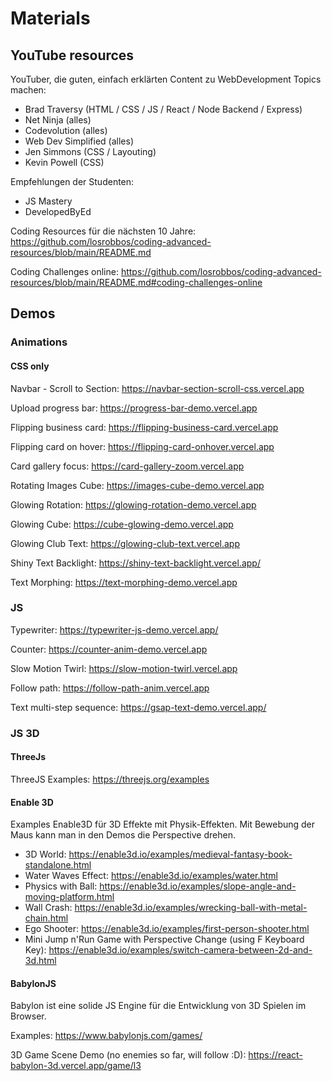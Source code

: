 # Materials

## YouTube resources

YouTuber, die guten, einfach erklärten Content zu WebDevelopment Topics machen:

- Brad Traversy (HTML / CSS / JS / React / Node Backend / Express)
- Net Ninja (alles)
- Codevolution (alles)
- Web Dev Simplified (alles)
- Jen Simmons (CSS / Layouting)
- Kevin Powell (CSS)

Empfehlungen der Studenten:
- JS Mastery
- DevelopedByEd

Coding Resources für die nächsten 10 Jahre:
https://github.com/losrobbos/coding-advanced-resources/blob/main/README.md

Coding Challenges online:
https://github.com/losrobbos/coding-advanced-resources/blob/main/README.md#coding-challenges-online


## Demos

### Animations

#### CSS only

Navbar - Scroll to Section: https://navbar-section-scroll-css.vercel.app

Upload progress bar: https://progress-bar-demo.vercel.app

Flipping business card: https://flipping-business-card.vercel.app

Flipping card on hover: https://flipping-card-onhover.vercel.app

Card gallery focus: https://card-gallery-zoom.vercel.app

Rotating Images Cube: https://images-cube-demo.vercel.app

Glowing Rotation: https://glowing-rotation-demo.vercel.app

Glowing Cube: https://cube-glowing-demo.vercel.app 

Glowing Club Text: https://glowing-club-text.vercel.app

Shiny Text Backlight: https://shiny-text-backlight.vercel.app/

Text Morphing: https://text-morphing-demo.vercel.app

### JS

Typewriter: https://typewriter-js-demo.vercel.app/

Counter: https://counter-anim-demo.vercel.app

Slow Motion Twirl: https://slow-motion-twirl.vercel.app

Follow path: https://follow-path-anim.vercel.app

Text multi-step sequence: https://gsap-text-demo.vercel.app/

### JS 3D 

#### ThreeJs

ThreeJS Examples: https://threejs.org/examples

#### Enable 3D

Examples Enable3D für 3D Effekte mit Physik-Effekten. Mit Bewebung der Maus kann man in den Demos die Perspective drehen.

- 3D World: https://enable3d.io/examples/medieval-fantasy-book-standalone.html
- Water Waves Effect: https://enable3d.io/examples/water.html
- Physics with Ball: https://enable3d.io/examples/slope-angle-and-moving-platform.html
- Wall Crash: https://enable3d.io/examples/wrecking-ball-with-metal-chain.html
- Ego Shooter: https://enable3d.io/examples/first-person-shooter.html
- Mini Jump n'Run Game with Perspective Change (using F Keyboard Key): https://enable3d.io/examples/switch-camera-between-2d-and-3d.html

#### BabylonJS

Babylon ist eine solide JS Engine für die Entwicklung von 3D Spielen im Browser.

Examples: https://www.babylonjs.com/games/

3D Game Scene Demo (no enemies so far, will follow :D): https://react-babylon-3d.vercel.app/game/l3
